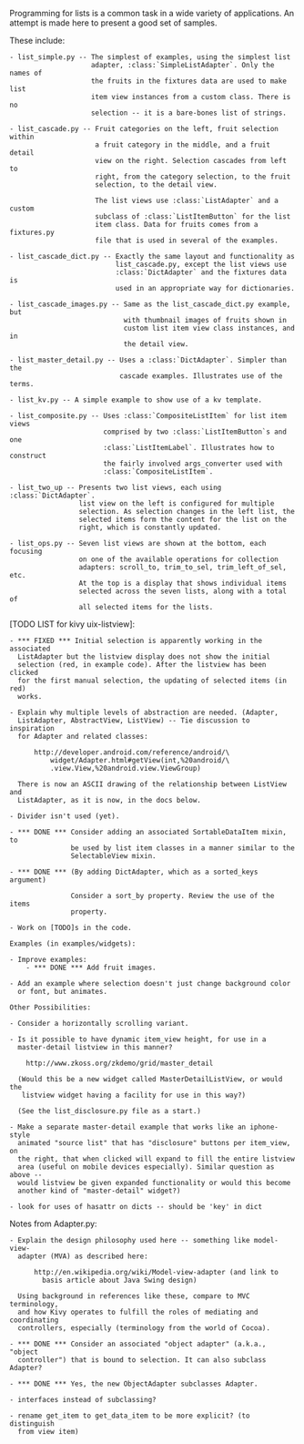 Programming for lists is a common task in a wide variety of applications.
An attempt is made here to present a good set of samples.

These include:

    - list_simple.py -- The simplest of examples, using the simplest list
                        adapter, :class:`SimpleListAdapter`. Only the names of
                        the fruits in the fixtures data are used to make list
                        item view instances from a custom class. There is no
                        selection -- it is a bare-bones list of strings.

    - list_cascade.py -- Fruit categories on the left, fruit selection within
                         a fruit category in the middle, and a fruit detail
                         view on the right. Selection cascades from left to
                         right, from the category selection, to the fruit
                         selection, to the detail view.

                         The list views use :class:`ListAdapter` and a custom
                         subclass of :class:`ListItemButton` for the list
                         item class. Data for fruits comes from a fixtures.py
                         file that is used in several of the examples.

    - list_cascade_dict.py -- Exactly the same layout and functionality as
                              list_cascade.py, except the list views use
                              :class:`DictAdapter` and the fixtures data is
                              used in an appropriate way for dictionaries.

    - list_cascade_images.py -- Same as the list_cascade_dict.py example, but
                                with thumbnail images of fruits shown in
                                custom list item view class instances, and in
                                the detail view.

    - list_master_detail.py -- Uses a :class:`DictAdapter`. Simpler than the
                               cascade examples. Illustrates use of the terms.

    - list_kv.py -- A simple example to show use of a kv template.

    - list_composite.py -- Uses :class:`CompositeListItem` for list item views
                           comprised by two :class:`ListItemButton`s and one
                           :class:`ListItemLabel`. Illustrates how to construct
                           the fairly involved args_converter used with
                           :class:`CompositeListItem`.

    - list_two_up -- Presents two list views, each using :class:`DictAdapter`.
                     list view on the left is configured for multiple
                     selection. As selection changes in the left list, the
                     selected items form the content for the list on the
                     right, which is constantly updated.

    - list_ops.py -- Seven list views are shown at the bottom, each focusing
                     on one of the available operations for collection
                     adapters: scroll_to, trim_to_sel, trim_left_of_sel, etc.
                     At the top is a display that shows individual items
                     selected across the seven lists, along with a total of
                     all selected items for the lists.
 
[TODO LIST for kivy uix-listview]:

    - *** FIXED *** Initial selection is apparently working in the associated
      ListAdapter but the listview display does not show the initial
      selection (red, in example code). After the listview has been clicked
      for the first manual selection, the updating of selected items (in red)
      works.

    - Explain why multiple levels of abstraction are needed. (Adapter,
      ListAdapter, AbstractView, ListView) -- Tie discussion to inspiration
      for Adapter and related classes:

          http://developer.android.com/reference/android/\
              widget/Adapter.html#getView(int,%20android/\
              .view.View,%20android.view.ViewGroup)

      There is now an ASCII drawing of the relationship between ListView and
      ListAdapter, as it is now, in the docs below.

    - Divider isn't used (yet).

    - *** DONE *** Consider adding an associated SortableDataItem mixin, to
                   be used by list item classes in a manner similar to the
                   SelectableView mixin.

    - *** DONE *** (By adding DictAdapter, which as a sorted_keys argument)

                   Consider a sort_by property. Review the use of the items
                   property.

    - Work on [TODO]s in the code.

    Examples (in examples/widgets):

    - Improve examples:
        - *** DONE *** Add fruit images.

    - Add an example where selection doesn't just change background color
      or font, but animates.

    Other Possibilities:

    - Consider a horizontally scrolling variant.

    - Is it possible to have dynamic item_view height, for use in a
      master-detail listview in this manner?

        http://www.zkoss.org/zkdemo/grid/master_detail

      (Would this be a new widget called MasterDetailListView, or would the
       listview widget having a facility for use in this way?)

      (See the list_disclosure.py file as a start.)

    - Make a separate master-detail example that works like an iphone-style
      animated "source list" that has "disclosure" buttons per item_view, on
      the right, that when clicked will expand to fill the entire listview
      area (useful on mobile devices especially). Similar question as above --
      would listview be given expanded functionality or would this become
      another kind of "master-detail" widget?)

    - look for uses of hasattr on dicts -- should be 'key' in dict

Notes from Adapter.py:

    - Explain the design philosophy used here -- something like model-view-
      adapter (MVA) as described here:

          http://en.wikipedia.org/wiki/Model-view-adapter (and link to
            basis article about Java Swing design)

      Using background in references like these, compare to MVC terminology,
      and how Kivy operates to fulfill the roles of mediating and coordinating
      controllers, especially (terminology from the world of Cocoa).

    - *** DONE *** Consider an associated "object adapter" (a.k.a., "object
      controller") that is bound to selection. It can also subclass Adapter?

    - *** DONE *** Yes, the new ObjectAdapter subclasses Adapter.

    - interfaces instead of subclassing?

    - rename get_item to get_data_item to be more explicit? (to distinguish
      from view item)
